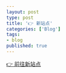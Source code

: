 ```yaml
---
layout: post
type: post
title: '👉 新站点' 
categories: ['Blog']
tags:
- blog
published: true
---
```


[👉 前往新站点](https://yelo.cc)
